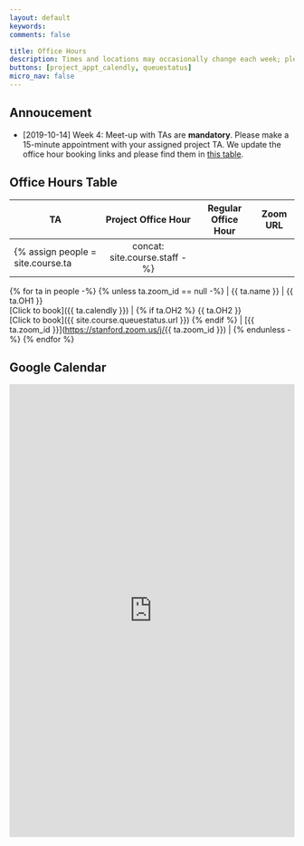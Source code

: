 ```yaml
---
layout: default
keywords:
comments: false

title: Office Hours
description: Times and locations may occasionally change each week; please check this page often.
buttons: [project_appt_calendly, queuestatus]
micro_nav: false
---
```


## Annoucement
- [2019-10-14] Week 4: Meet-up with TAs are **mandatory**. Please make a 15-minute appointment with your assigned project TA. We update the office hour booking links and please find them in [this table](#table).

## Office Hours Table <a name="table"></a>

| TA | Project Office Hour | Regular Office Hour | Zoom URL |
|----|:-------------------:|:-------------------:|----------|
{% assign people = site.course.ta | concat: site.course.staff -%}
{% for ta in people -%}
{% unless ta.zoom_id == null -%}
| {{ ta.name }} | {{ ta.OH1 }} <br> [Click to book]({{ ta.calendly }}) | {% if ta.OH2 %} {{ ta.OH2 }} <br> [Click to book]({{ site.course.queuestatus.url }}) {% endif %} | [{{ ta.zoom_id }}](https://stanford.zoom.us/j/{{ ta.zoom_id }}) |
{% endunless -%}
{% endfor %}

## Google Calendar
<div>
<iframe src="https://calendar.google.com/calendar/embed?height=600&amp;wkst=1&amp;bgcolor=%23ffffff&amp;ctz=America%2FLos_Angeles&amp;src=aHNoZW5nLm9yZ19wZHRwZm1hM3NuazRsZzFmZ3ZqajExaGY0NEBncm91cC5jYWxlbmRhci5nb29nbGUuY29t&amp;color=%23D50000&amp;title=CS230%202019%20Fall&amp;showCalendars=1&amp;mode=WEEK" width="100%" height="800" frameborder="0" scrolling="no"></iframe>
</div>
